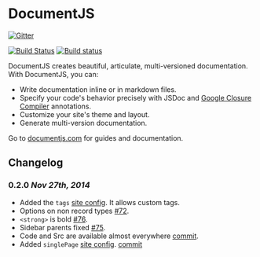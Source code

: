 # DocumentJS

[![Gitter](https://badges.gitter.im/Join%20Chat.svg)](https://gitter.im/bitovi/documentjs?utm_source=badge&utm_medium=badge&utm_campaign=pr-badge&utm_content=badge)

[![Build Status](https://travis-ci.org/bitovi/documentjs.svg?branch=master)](https://travis-ci.org/bitovi/documentjs)
[![Build status](https://ci.appveyor.com/api/projects/status/f2e9ho3cwx98hajp/branch/master?svg=true)](https://ci.appveyor.com/project/matthewp/documentjs/branch/master)

DocumentJS creates beautiful, articulate, multi-versioned documentation. With DocumentJS, you can:

 - Write documentation inline or in markdown files.
 - Specify your code's behavior precisely with JSDoc
   and [Google Closure Compiler](https://developers.google.com/closure/compiler/docs/js-for-compiler)
   annotations.
 - Customize your site's theme and layout.
 - Generate multi-version documentation.

Go to [documentjs.com](http://documentjs.com) for guides and documentation.


## Changelog

### 0.2.0 _Nov 27th, 2014_

 - Added the `tags` [site config](http://documentjs.com/docs/DocumentJS.siteConfig.html). It allows custom tags.
 - Options on non record types [#72](https://github.com/bitovi/documentjs/issues/72).
 - `<strong>` is bold [#76](https://github.com/bitovi/documentjs/issues/76).
 - Sidebar parents fixed [#75](https://github.com/bitovi/documentjs/pull/75).
 - Code and Src are available almost everywhere [commit](https://github.com/bitovi/documentjs/commit/d51f8fb09e06c58fe8e12bd8ea6b93c7197c5ae1).
 - Added `singlePage` [site config](http://documentjs.com/docs/DocumentJS.siteConfig.html). [commit](https://github.com/bitovi/documentjs/commit/0ccfbffbd5b84de0c433e2102c84c6e56059426d)
 
